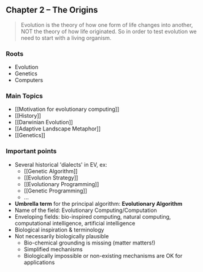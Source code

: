 ## Chapter 2 – The Origins

>Evolution is the theory of how one form of life changes into another,
>NOT the theory of how life originated.
>So in order to test evolution we need to start with a living organism.
### Roots
- Evolution
- Genetics
- Computers

### Main Topics
- [[Motivation for evolutionary computing]]
- [[History]]
- [[Darwinian Evolution]]
- [[Adaptive Landscape Metaphor]]
- [[Genetics]]

### Important points
- Several historical 'dialects' in EV, ex:
	- [[Genetic Algorithm]]
	- [[Evolution Strategy]]
	- [[Evolutionary Programming]]
	- [[Genetic Programming]]
	- ...
- **Umbrella term** for the principal algorithm: **Evolutionary Algorithm**
- Name of the field: Evolutionary Computing/Computation
- Enveloping fields: bio-inspired computing, natural computing, computational intelligence, artificial intelligence
- Biological inspiration & terminology
- Not necessarily biologically plausible
	- Bio-chemical grounding is missing (matter matters!)
	- Simplified mechanisms
	- Biologically impossible or non-existing mechanisms are OK for applications